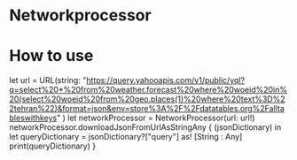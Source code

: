 # Networkprocessor
   # How to use
   
   let url = URL(string: "https://query.yahooapis.com/v1/public/yql?q=select%20*%20from%20weather.forecast%20where%20woeid%20in%20(select%20woeid%20from%20geo.places(1)%20where%20text%3D%22tehran%22)&format=json&env=store%3A%2F%2Fdatatables.org%2Falltableswithkeys" )
    let networkProcessor = NetworkProcessor(url: url!)
    networkProcessor.downloadJsonFromUrlAsStringAny { (jsonDictionary) in
        let queryDictionary = jsonDictionary?["query"] as! [String : Any]
				print(queryDictionary)
				}
   

